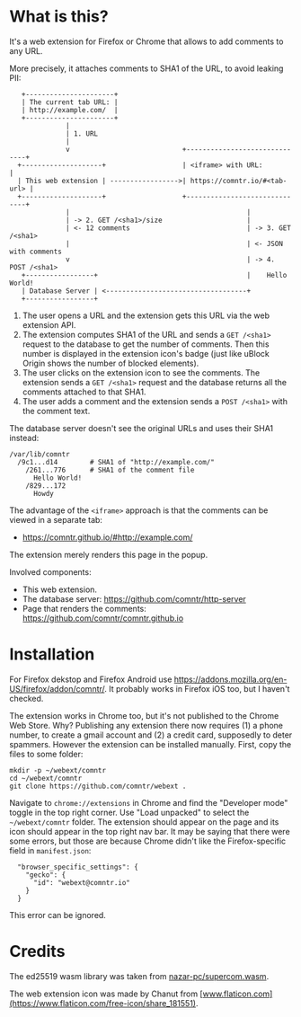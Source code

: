# What is this?

It's a web extension for Firefox or Chrome that allows to add comments to any URL.

More precisely, it attaches comments to SHA1 of the URL, to avoid leaking PII:

```
   +----------------------+
   | The current tab URL: |
   | http://example.com/  |
   +----------------------+
              |
              | 1. URL
              |
              v                            +------------------------------+
  +--------------------+                   | <iframe> with URL:           |
  | This web extension | ----------------->| https://comntr.io/#<tab-url> |
  +--------------------+                   +------------------------------+
              |                                            |
              | -> 2. GET /<sha1>/size                     |
              | <- 12 comments                             | -> 3. GET /<sha1>
              |                                            | <- JSON with comments
              v                                            | -> 4. POST /<sha1>
   +-----------------+                                     |    Hello World!
   | Database Server | <-----------------------------------+
   +-----------------+
```

1. The user opens a URL and the extension gets this URL via the web extension API.
2. The extension computes SHA1 of the URL and sends a `GET /<sha1>` request to the database to get the number of comments. Then this number is displayed in the extension icon's badge (just like uBlock Origin shows the number of blocked elements).
3. The user clicks on the extension icon to see the comments. The extension sends a `GET /<sha1>` request and the database returns all the comments attached to that SHA1.
4. The user adds a comment and the extension  sends a `POST /<sha1>` with the comment text.

The database server doesn't see the original URLs and uses their SHA1 instead:

```
/var/lib/comntr
  /9c1...d14        # SHA1 of "http://example.com/"
    /261...776      # SHA1 of the comment file
      Hello World!
    /829...172
      Howdy
```

The advantage of the `<iframe>` approach is that the comments can be viewed in a separate tab:

- https://comntr.github.io/#http://example.com/

The extension merely renders this page in the popup.

Involved components:
- This web extension.
- The database server: https://github.com/comntr/http-server
- Page that renders the comments: https://github.com/comntr/comntr.github.io

# Installation

For Firefox dekstop and Firefox Android use https://addons.mozilla.org/en-US/firefox/addon/comntr/. It probably works in Firefox iOS too, but I haven't checked.

The extension works in Chrome too, but it's not published to the Chrome Web Store. Why? Publishing any extension there now requires (1) a phone number, to create a gmail account and (2) a credit card, supposedly to deter spammers. However the extension can be installed manually. First, copy the files to some folder:

```
mkdir -p ~/webext/comntr
cd ~/webext/comntr
git clone https://github.com/comntr/webext .
```

Navigate to `chrome://extensions` in Chrome and find the "Developer mode" toggle in the top right corner. Use "Load unpacked" to select the `~/webext/comntr` folder. The extension should appear on the page and its icon should appear in the top right nav bar. It may be saying that there were some errors, but those are because Chrome didn't like the Firefox-specific field in `manifest.json`:

```
  "browser_specific_settings": {
    "gecko": {
      "id": "webext@comntr.io"
    }
  }
```

This error can be ignored.

# Credits

The ed25519 wasm library was taken from [nazar-pc/supercom.wasm](https://github.com/nazar-pc/supercop.wasm).

The web extension icon was made by Chanut from [www.flaticon.com](https://www.flaticon.com/free-icon/share_181551).
